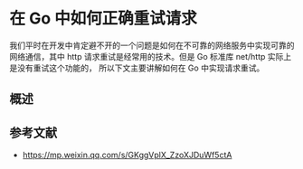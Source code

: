 # 在 Go 中如何正确重试请求
我们平时在开发中肯定避不开的一个问题是如何在不可靠的网络服务中实现可靠的网络通信，其中 http 请求重试是经常用的技术。但是 Go 标准库 net/http 实际上是没有重试这个功能的，
所以下文主要讲解如何在 Go 中实现请求重试。

## 概述

## 参考文献
- https://mp.weixin.qq.com/s/GKggVplX_ZzoXJDuWf5ctA